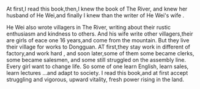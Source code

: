 At first,I read this book,then,I knew the book of The River,
and knew her husband of He Wei,and finally I knew than the writer of He Wei's wife .

He Wei also wrote villagers in The River, writing about their rustic enthusiasm and kindness to others.
And his wife write other villagers,their are girls of eace one 16 years,and come from the mountain.
But they live their village for works to Dongguan.
AT first,they stay work in different of factory,and work hard ,
and soon later,some of them some became clerks, some became salesmen, 
and some still struggled on the assembly line. Every girl want to change life.
So some of one learn English, learn sales, learn lectures ...and adapt to society.
I read this book,and at first accept struggling and vigorous, upward vitality, fresh power rising in the land.
